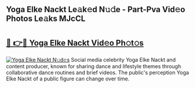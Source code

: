 ## Yoga Elke Nackt Le𝚊k𝚎d N𝚞𝚍e - Part-Pva Vid𝚎o Photos Le𝚊ks MJcCL

# <h2><a href="http://fb58ddf.evod.top/?m=Yoga+Elke+Nackt">🔗 👉🔴 Yoga Elke Nackt Vid𝚎o Ph𝚘t𝚘s</a></h2>

[![Yoga Elke Nackt N𝚞d𝚎s](https://i.imgur.com/8V9OHl7.gif)](http://fb58ddf.evod.top/?m=Yoga+Elke+Nackt)
Social media celebrity Yoga Elke Nackt and content producer, known for sharing dance and lifestyle themes through collaborative dance routines and brief videos. The public's perception Yoga Elke Nackt of a public figure can change over time. 
